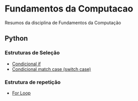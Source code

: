 # Fundamentos da Computacao
Resumos da disciplina de Fundamentos da Computação

## Python

### Estruturas de Seleção
- [Condicional if](https://github.com/matebeing/fundamentosdacomputacao/blob/main/estruturas_de_selecao.ipynb)
- [Condicional match case (switch case)](https://github.com/matebeing/fundamentosdacomputacao/blob/main/estruturas_de_selecao.ipynb)


### Estrutura de repetição
  - [For Loop](https://github.com/matebeing/fundamentosdacomputacao/blob/main/estrutura_de_repeticao.ipynb)
